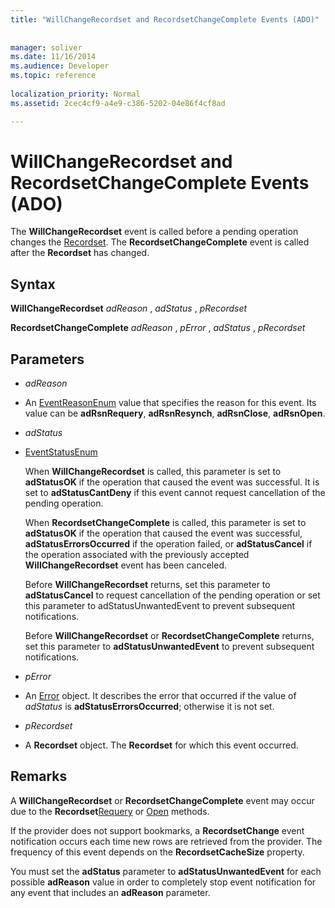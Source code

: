 ```yaml
---
title: "WillChangeRecordset and RecordsetChangeComplete Events (ADO)"
 
 
manager: soliver
ms.date: 11/16/2014
ms.audience: Developer
ms.topic: reference
  
localization_priority: Normal
ms.assetid: 2cec4cf9-a4e9-c386-5202-04e86f4cf8ad

---
```


# WillChangeRecordset and RecordsetChangeComplete Events (ADO)

The **WillChangeRecordset** event is called before a pending operation changes the [Recordset](recordset-object-ado.md). The **RecordsetChangeComplete** event is called after the **Recordset** has changed. 
  
## Syntax

 **WillChangeRecordset** *adReason*  ,  *adStatus*  ,  *pRecordset* 
  
 **RecordsetChangeComplete** *adReason*  ,  *pError*  ,  *adStatus*  ,  *pRecordset* 
  
## Parameters

-  *adReason* 
    
- An [EventReasonEnum](eventreasonenum.md) value that specifies the reason for this event. Its value can be **adRsnRequery**, **adRsnResynch**, **adRsnClose**, **adRsnOpen**. 
    
-  *adStatus* 
    
- [EventStatusEnum](eventstatusenum.md)
    
    When **WillChangeRecordset** is called, this parameter is set to **adStatusOK** if the operation that caused the event was successful. It is set to **adStatusCantDeny** if this event cannot request cancellation of the pending operation. 
    
    When **RecordsetChangeComplete** is called, this parameter is set to **adStatusOK** if the operation that caused the event was successful, **adStatusErrorsOccurred** if the operation failed, or **adStatusCancel** if the operation associated with the previously accepted **WillChangeRecordset** event has been canceled. 
    
    Before **WillChangeRecordset** returns, set this parameter to **adStatusCancel** to request cancellation of the pending operation or set this parameter to adStatusUnwantedEvent to prevent subsequent notifications. 
    
    Before **WillChangeRecordset** or **RecordsetChangeComplete** returns, set this parameter to **adStatusUnwantedEvent** to prevent subsequent notifications. 
    
-  *pError* 
    
- An [Error](error-object-ado.md) object. It describes the error that occurred if the value of  *adStatus*  is **adStatusErrorsOccurred**; otherwise it is not set. 
    
-  *pRecordset* 
    
- A **Recordset** object. The **Recordset** for which this event occurred. 
    
## Remarks

A **WillChangeRecordset** or **RecordsetChangeComplete** event may occur due to the **Recordset**[Requery](requery-method-ado.md) or [Open](open-method-ado-recordset.md) methods. 
  
If the provider does not support bookmarks, a **RecordsetChange** event notification occurs each time new rows are retrieved from the provider. The frequency of this event depends on the **RecordsetCacheSize** property. 
  
You must set the **adStatus** parameter to **adStatusUnwantedEvent** for each possible **adReason** value in order to completely stop event notification for any event that includes an **adReason** parameter. 
  

